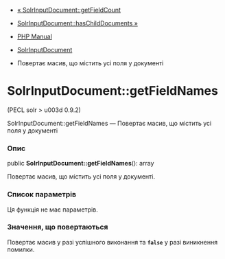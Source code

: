 - [«
SolrInputDocument::getFieldCount](solrinputdocument.getfieldcount.md)
- [SolrInputDocument::hasChildDocuments
»](solrinputdocument.haschilddocuments.md)

- [PHP Manual](index.md)
- [SolrInputDocument](class.solrinputdocument.md)
- Повертає масив, що містить усі поля у документі

# SolrInputDocument::getFieldNames

(PECL solr \> u003d 0.9.2)

SolrInputDocument::getFieldNames — Повертає масив, що містить усі
поля у документі

### Опис

public **SolrInputDocument::getFieldNames**(): array

Повертає масив, що містить усі поля у документі.

### Список параметрів

Ця функція не має параметрів.

### Значення, що повертаються

Повертає масив у разі успішного виконання та **`false`** у разі
виникнення помилки.
